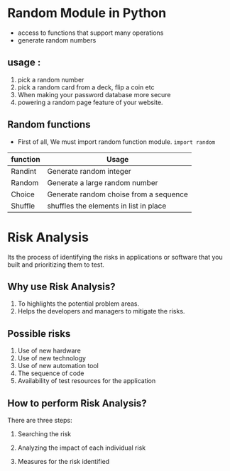 # Random Module in Python
* access to functions that support many operations
* generate random numbers

## usage :
1. pick a random number
2. pick a random card from a deck, flip a coin etc
3. When making your password database more secure
4. powering a random page feature of your website.

## Random functions
* First of all, We must import random function module.
`import random`

function |Usage
---------|-----
Randint  |Generate random integer
Random   |Generate a large random number
Choice   |Generate random choise from a sequence
Shuffle  |shuffles the elements in list in place



# Risk Analysis
Its  the process of identifying the risks in applications or software that you built and prioritizing them to test.


## Why use Risk Analysis?

1. To highlights the potential problem areas.
2. Helps the developers and managers to mitigate the risks.


## Possible risks

1. Use of new hardware
2. Use of new technology
3. Use of new automation tool
4. The sequence of code
5. Availability of test resources for the application



## How to perform Risk Analysis?

There are three steps:

1. Searching the risk

2. Analyzing the impact of each individual risk

3. Measures for the risk identified